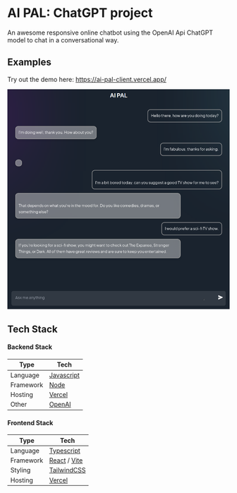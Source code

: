 # AI PAL: ChatGPT project

An awesome responsive online chatbot using the OpenAI Api ChatGPT model to chat in a conversational way.

## Examples

Try out the demo here: https://ai-pal-client.vercel.app/

![AI_PAL_results_image](./public/images/ai_pal_screenshot.png)

## Tech Stack

#### Backend Stack

| Type      | Tech                                      |
| --------- | ----------------------------------------- |
| Language  | [Javascript](https://www.javascript.com/) |
| Framework | [Node](https://nodejs.org/en/)            |
| Hosting   | [Vercel](https://vercel.com/)             |
| Other     | [OpenAI](https://openai.com/)             |

#### Frontend Stack

| Type      | Tech                                                        |
| --------- | ----------------------------------------------------------- |
| Language  | [Typescript](https://www.typescriptlang.org/)               |
| Framework | [React](https://reactjs.org/) / [Vite](https://vitejs.dev/) |
| Styling   | [TailwindCSS](https://tailwindcss.com/)                     |
| Hosting   | [Vercel](https://vercel.com)                                |
